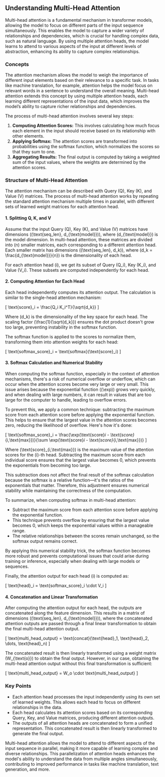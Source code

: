 ## Understanding Multi-Head Attention

Multi-head attention is a fundamental mechanism in transformer models, allowing the model to focus on different parts of the input sequence simultaneously. This enables the model to capture a wider variety of relationships and dependencies, which is crucial for handling complex data, such as natural language. By using multiple attention heads, the model learns to attend to various aspects of the input at different levels of abstraction, enhancing its ability to capture complex relationships.

### Concepts

The attention mechanism allows the model to weigh the importance of different input elements based on their relevance to a specific task. In tasks like machine translation, for example, attention helps the model focus on relevant words in a sentence to understand the overall meaning. Multi-head attention extends this concept by using multiple attention heads, each learning different representations of the input data, which improves the model’s ability to capture richer relationships and dependencies.

The process of multi-head attention involves several key steps:

1. **Computing Attention Scores:** This involves calculating how much focus each element in the input should receive based on its relationship with other elements.
2. **Applying Softmax:** The attention scores are transformed into probabilities using the softmax function, which normalizes the scores so that they sum to one.
3. **Aggregating Results:** The final output is computed by taking a weighted sum of the input values, where the weights are determined by the attention scores.

### Structure of Multi-Head Attention

The attention mechanism can be described with Query (Q), Key (K), and Value (V) matrices. The process of multi-head attention works by repeating the standard attention mechanism multiple times in parallel, with different sets of learned weight matrices for each attention head.

#### 1. Splitting Q, K, and V

Assume that the input Query (Q), Key (K), and Value (V) matrices have dimensions \((\text{seq_len}, d_{\text{model}})\), where \(d_{\text{model}}\) is the model dimension. In multi-head attention, these matrices are divided into \(n\) smaller matrices, each corresponding to a different attention head. Each smaller matrix has dimensions \((\text{seq_len}, d_k)\), where \(d_k = \frac{d_{\text{model}}}{n}\) is the dimensionality of each head.

For each attention head \(i\), we get its subset of Query \(Q_i\), Key \(K_i\), and Value \(V_i\). These subsets are computed independently for each head.

#### 2. Computing Attention for Each Head

Each head independently computes its attention output. The calculation is similar to the single-head attention mechanism:

\[
\text{score}_i = \frac{Q_i K_i^T}{\sqrt{d_k}}
\]

Where \(d_k\) is the dimensionality of the key space for each head. The scaling factor \(\frac{1}{\sqrt{d_k}}\) ensures the dot product doesn't grow too large, preventing instability in the softmax function.

The softmax function is applied to the scores to normalize them, transforming them into attention weights for each head:

\[
\text{softmax_score}_i = \text{softmax}(\text{score}_i)
\]

#### 3. Softmax Calculation and Numerical Stability

When computing the softmax function, especially in the context of attention mechanisms, there's a risk of numerical overflow or underflow, which can occur when the attention scores become very large or very small. This issue arises because the exponential function (\(\exp\)) grows very quickly, and when dealing with large numbers, it can result in values that are too large for the computer to handle, leading to overflow errors.

To prevent this, we apply a common technique: subtracting the maximum score from each attention score before applying the exponential function. This helps to ensure that the largest value in the attention scores becomes zero, reducing the likelihood of overflow. Here's how it's done:

\[
\text{softmax_score}_i = \frac{\exp(\text{score}_i - \text{score}_{i,\text{max}})}{\sum \exp(\text{score}_i - \text{score}_{i,\text{max}})}
\]

Where \(\text{score}_{i,\text{max}}\) is the maximum value of the attention scores for the \(i\)-th head. Subtracting the maximum score from each individual score ensures that the largest value becomes 0, which prevents the exponentials from becoming too large.

This subtraction does not affect the final result of the softmax calculation because the softmax is a relative function—it's the ratios of the exponentials that matter. Therefore, this adjustment ensures numerical stability while maintaining the correctness of the computation.

To summarize, when computing softmax in multi-head attention:

- Subtract the maximum score from each attention score before applying the exponential function.
- This technique prevents overflow by ensuring that the largest value becomes 0, which keeps the exponential values within a manageable range.
- The relative relationships between the scores remain unchanged, so the softmax output remains correct.

By applying this numerical stability trick, the softmax function becomes more robust and prevents computational issues that could arise during training or inference, especially when dealing with large models or sequences.

Finally, the attention output for each head \(i\) is computed as:

\[
\text{head}_i = \text{softmax_score}_i \cdot V_i
\]

#### 4. Concatenation and Linear Transformation

After computing the attention output for each head, the outputs are concatenated along the feature dimension. This results in a matrix of dimensions \((\text{seq_len}, d_{\text{model}})\), where the concatenated attention outputs are passed through a final linear transformation to obtain the final multi-head attention output.

\[
\text{multi_head_output} = \text{concat}(\text{head}_1, \text{head}_2, \dots, \text{head}_n)
\]

The concatenated result is then linearly transformed using a weight matrix \(W_{\text{o}}\) to obtain the final output. However, in our case, obtaining the multi-head attention output without this final transformation is sufficient:

\[
\text{multi_head_output} = W_o \cdot \text{multi_head_output}
\]

### Key Points

- Each attention head processes the input independently using its own set of learned weights. This allows each head to focus on different relationships in the data.
- Each head calculates its attention scores based on its corresponding Query, Key, and Value matrices, producing different attention outputs.
- The outputs of all attention heads are concatenated to form a unified representation. This concatenated result is then linearly transformed to generate the final output.

Multi-head attention allows the model to attend to different aspects of the input sequence in parallel, making it more capable of learning complex and diverse relationships. This parallelization of attention heads enhances the model's ability to understand the data from multiple angles simultaneously, contributing to improved performance in tasks like machine translation, text generation, and more.
